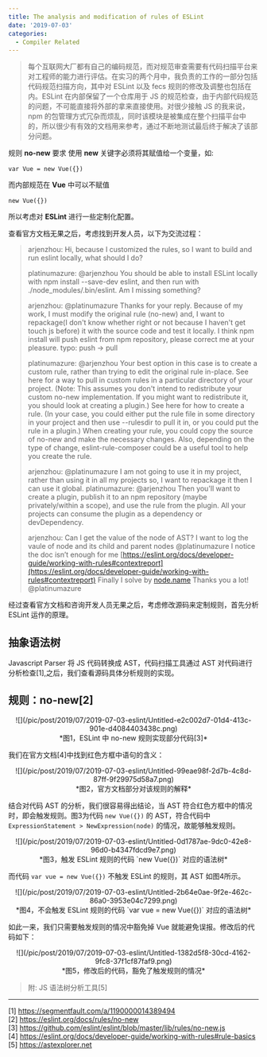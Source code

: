 ```yaml
---
title: The analysis and modification of rules of ESLint
date: '2019-07-03'
categories:
  - Compiler Related
---
```


> 每个互联网大厂都有自己的编码规范，而对规范审查需要有代码扫描平台来对工程师的能力进行评估。在实习的两个月中，我负责的工作的一部分包括代码规范扫描方向，其中对 ESLint 以及 fecs 规则的修改及调整也包括在内。ESLint 在内部保留了一个仓库用于 JS 的规范检查，由于内部代码规范的问题，不可能直接将外部的拿来直接使用。对很少接触 JS 的我来说，npm 的包管理方式冗杂而烦乱，同时该模块是被集成在整个扫描平台中的，所以很少有有效的文档用来参考，通过不断地测试最后终于解决了该部分问题。

规则 **no-new** 要求 使用 **new** 关键字必须将其赋值给一个变量，如:

```JS
var Vue = new Vue({})
```

而内部规范在 **Vue** 中可以不赋值
```JS
new Vue({})
```
所以考虑对 **ESLint** 进行一些定制化配置。

查看官方文档无果之后，考虑找到开发人员，以下为交流过程：

> arjenzhou:
Hi, because I customized the rules, so I want to build and run eslint locally, what should I do?
>
> platinumazure:
@arjenzhou You should be able to install ESLint locally with npm install --save-dev eslint, and then run with ./node_modules/.bin/eslint. Am I missing something?
>
> arjenzhou:
@platinumazure
Thanks for your reply.
Because of my work, I must modify the original rule (no-new) and, I want to repackage(I don't know whether right or not because I haven't get touch js before) it with the source code and test it locally.
I think npm install will push eslint from npm repository, please correct me at your pleasure.
typo: push -> pull
>
> platinumazure:
@arjenzhou Your best option in this case is to create a custom rule, rather than trying to edit the original rule in-place.
See here for a way to pull in custom rules in a particular directory of your project. (Note: This assumes you don't intend to redistribute your custom no-new implementation. If you might want to redistribute it, you should look at creating a plugin.)
See here for how to create a rule. (In your case, you could either put the rule file in some directory in your project and then use --rulesdir to pull it in, or you could put the rule in a plugin.)
When creating your rule, you could copy the source of no-new and make the necessary changes.
Also, depending on the type of change, eslint-rule-composer could be a useful tool to help you create the rule.
>
> arjenzhou:
@platinumazure I am not going to use it in my project, rather than using it in all my projects so, I want to repackage it then I can use it global.
platinumazure:
@arjenzhou Then you'll want to create a plugin, publish it to an npm repository (maybe privately/within a scope), and use the rule from the plugin. All your projects can consume the plugin as a dependency or devDependency.
>
> arjenzhou:
Can I get the value of the node of AST?
I want to log the vaule of node and its child and parent nodes
@platinumazure
I notice the doc isn’t enough for me [https://eslint.org/docs/developer-guide/working-with-rules#contextreport](https://eslint.org/docs/developer-guide/working-with-rules#contextreport)
Finally I solve by [node.name](http://node.name/)
Thanks you a lot! @platinumazure

经过查看官方文档和咨询开发人员无果之后，考虑修改源码来定制规则，首先分析 ESLint 运作的原理。

## 抽象语法树

Javascript Parser 将 JS 代码转换成 AST，代码扫描工具通过 AST 对代码进行分析检查[1],之后，我们查看源码具体分析规则的实现。

## 规则：no-new[2]

<center>![](/pic/post/2019/07/2019-07-03-eslint/Untitled-e2c002d7-01d4-413c-901e-d4084403438c.png)</center>

<center>*图1，ESLint 中 no-new 规则实现部分代码[3]*</center> 

我们在官方文档[4]中找到红色方框中语句的含义：

<center>![](/pic/post/2019/07/2019-07-03-eslint/Untitled-99eae98f-2d7b-4c8d-87ff-9f29975d58a7.png)</center>

<center>*图2，官方文档部分对该规则的解释*</center>

结合对代码 AST 的分析，我们很容易得出结论，当 AST 符合红色方框中的情况时，即会触发规则。图3为代码 `new Vue({})` 的 AST，符合代码中 `ExpressionStatement > NewExpression(node)` 的情况，故能够触发规则。


<center>![](/pic/post/2019/07/2019-07-03-eslint/Untitled-0d1787ae-9dc0-42e8-96d0-b4347fdcd9e7.png)</center>

<center>*图3，触发 ESLint 规则的代码 `new Vue({})` 对应的语法树*</center>

而代码 `var vue = new Vue({})` 不触发 ESLint 的规则，其 AST 如图4所示。

<center>![](/pic/post/2019/07/2019-07-03-eslint/Untitled-2b64e0ae-9f2e-462c-86a0-3953e04c7299.png)</center>

<center>*图4，不会触发 ESLint 规则的代码 `var vue = new Vue({})` 对应的语法树*</center>

如此一来，我们只需要触发规则的情况中豁免掉 Vue 就能避免误报。修改后的代码如下：

<center>![](/pic/post/2019/07/2019-07-03-eslint/Untitled-1382d5f8-30cd-4162-9fc8-37f1cf87faf9.png)</center>

<center>*图5，修改后的代码，豁免了触发规则的情况*</center>

> 附: JS 语法树分析工具[5]

---

[1] https://segmentfault.com/a/1190000014389494  
[2] https://eslint.org/docs/rules/no-new  
[3] https://github.com/eslint/eslint/blob/master/lib/rules/no-new.js  
[4] https://eslint.org/docs/developer-guide/working-with-rules#rule-basics  
[5] https://astexplorer.net